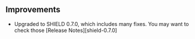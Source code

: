 ## Improvements

- Upgraded to SHIELD 0.7.0, which includes many fixes.
  You may want to check those [Release Notes][shield-0.7.0]
